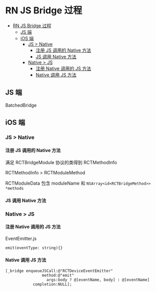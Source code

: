 # RN JS Bridge 过程


<!-- @import "[TOC]" {cmd="toc" depthFrom=1 depthTo=6 orderedList=false} -->
<!-- code_chunk_output -->

* [RN JS Bridge 过程](#rn-js-bridge-过程)
	* [JS 端](#js-端)
	* [iOS 端](#ios-端)
		* [JS > Native](#js-native)
			* [注册 JS 调用的 Native 方法](#注册-js-调用的-native-方法)
			* [JS 调用 Native 方法](#js-调用-native-方法)
		* [Native > JS](#native-js)
			* [注册 Native 调用的 JS 方法](#注册-native-调用的-js-方法)
			* [Native 调用 JS 方法](#native-调用-js-方法)

<!-- /code_chunk_output -->

## JS 端

BatchedBridge

## iOS 端

### JS > Native

#### 注册 JS 调用的 Native 方法

满足 RCTBridgeModule 协议的类得到 RCTMethodInfo

RCTMethodInfo > RCTModuleMethod

RCTModuleData 包含 moduleName 和 `NSArray<id<RCTBridgeMethod>> *methods`

#### JS 调用 Native 方法

### Native > JS

#### 注册 Native 调用的 JS 方法

EventEmitter.js
```JS
emit(eventType: string){}
```

#### Native 调用 JS 方法

```
[_bridge enqueueJSCall:@"RCTDeviceEventEmitter"
                method:@"emit"
                  args:body ? @[eventName, body] : @[eventName]
            completion:NULL];
```
